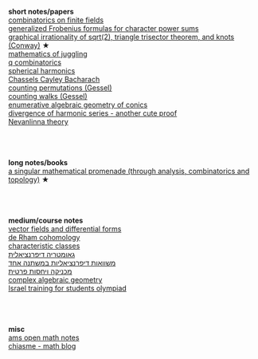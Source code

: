 **short notes/papers**<br>
[combinatorics on finite fields](https://people.math.harvard.edu/~landesman/assets/counting-points-over-finite-fields.pdf)
<br>
[generalized Frobenius formulas for character power sums](https://arxiv.org/pdf/1603.06190.pdf)
<br>
[graphical irrationality of sqrt(2), triangle trisector theorem, and knots (Conway)](http://thewe.net/math/conway.pdf) ★
<br>
[mathematics of juggling](https://www.msri.org/m/people/staff/de/papers/pdfs/1994-001.pdf)
<br>
[q combinatorics](https://people.math.sc.edu/laszlo/Qcomb.pdf)
<br>
[spherical harmonics](https://www.cis.upenn.edu/~cis6100/sharmonics.pdf)
<br>
[Chassels Cayley Bacharach](https://www.ams.org/journals/bull/1996-33-03/S0273-0979-96-00666-0/S0273-0979-96-00666-0.pdf)
<br>
[counting permutations (Gessel)](https://people.brandeis.edu/~gessel/homepage/slides/balls-into-boxes.pdf)
<br>
[counting walks (Gessel)](https://people.brandeis.edu/~gessel/homepage/slides/chung-feller-slides.pdf)
<br>
[enumerative algebraic geometry of conics](https://www.maa.org/sites/default/files/images/upload_library/22/Ford/Bashelor.pdf)
<br>
[divergence of harmonic series - another cute proof](https://doi.org/10.1080/00029890.2018.1408375)
<br>
[Nevanlinna theory](https://web.archive.org/web/20151210044320/https://www.people.fas.harvard.edu/~fwong/data/213a.pdf)

<br><br><br>**long notes/books**<br>
[a singular mathematical promenade (through analysis, combinatorics and topology)](https://arxiv.org/ftp/arxiv/papers/1612/1612.06373.pdf) ★


<br><br><br>**medium/course notes**<br>
[vector fields and differential forms](https://www.ams.org/open-math-notes/omn-view-listing?listingId=111340)
<br>
[de Rham cohomology](https://niemiro.dev/drc.pdf)
<br>
[characteristic classes](https://github.com/sreahw/characteristic-classes/blob/master/characteristic-classes.pdf)
<br>
[גאומטריה דיפרנציאלית](https://digmi.org/lecture_notes/Differential_Geometry.pdf)
<br>
[משוואות דיפרנציאליות במשתנה אחד](https://digmi.org/lecture_notes/Ordinary_Differential_Equations.pdf)
<br>
[מכניקה ויחסות פרטית](https://notes.sharir.org/class_notes/2009-2010/mechanics.pdf)
<br>
[complex algebraic geometry](https://faculty.math.illinois.edu/~palbin/Math514.Fall2020/Lectures.html)
<br>
[Israel training for students olympiad](https://www.researchgate.net/profile/A-Belov-Kanel/publication/309397257_Matherials_for_training_of_Israel_Team_for_International_Math_competition_for_university_students/links/580e2d4f08ae7525273d0987/Matherials-for-training-of-Israel-Team-for-International-Math-competition-for-university-students.pdf)

<!-- https://people.brandeis.edu/~igusa/Courses.html -->

<br><br><br>**misc**<br>
[ams open math notes](https://www.ams.org/open-math-notes)
<br>
[chiasme - math blog](https://chiasme.wordpress.com/?s=probability)

